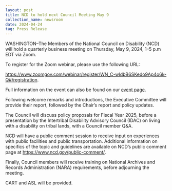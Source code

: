 ```yaml
---
layout: post
title: NCD to hold next Council Meeting May 9
collection_name: newsroom
date: 2024-04-24
tag: Press Release
---
```

WASHINGTON–The Members of the National Council on Disability (NCD) will hold a quarterly business meeting on Thursday, May 9, 2024, 1–5 p.m EDT via Zoom.

To register for the Zoom webinar, please use the following URL:

<https://www.zoomgov.com/webinar/register/WN_C-wldbB6SKedo9Ap4o6k-Q#/registration>.

Full information on the event can also be found on our [event page](https://www.ncd.gov/meeting/2024-05-09-may-9-2024-council-meeting/).

Following welcome remarks and introductions, the Executive Committee will provide their report, followed by the Chair’s report and policy updates.

The Council will discuss policy proposals for Fiscal Year 2025, before a presentation by the Intertribal Disability Advisory Council (IDAC) on living with a disability on tribal lands, with a Council member Q&A.

NCD will have a public comment session to receive input on experiences with public facilities and public transportation. Additional information on specifics of the topic and guidelines are available on NCD’s public comment page at <https://www.ncd.gov/public-comment/>.

Finally, Council members will receive training on National Archives and Records Administration (NARA) requirements, before adjourning the meeting.

CART and ASL will be provided.